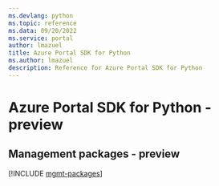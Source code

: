 ```yaml
---
ms.devlang: python
ms.topic: reference
ms.data: 09/20/2022
ms.service: portal
author: lmazuel
title: Azure Portal SDK for Python
ms.author: lmazuel
description: Reference for Azure Portal SDK for Python
---
```

# Azure Portal SDK for Python - preview

## Management packages - preview
[!INCLUDE [mgmt-packages](portal-mgmt-index.md)]
